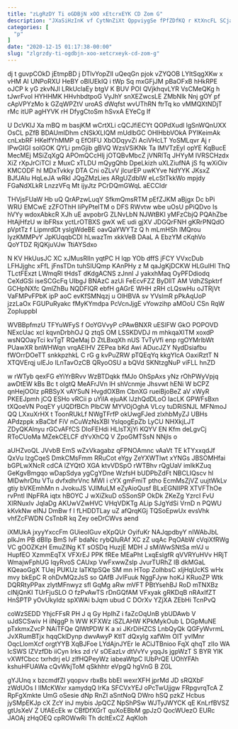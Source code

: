 ```yaml
---
title: "zLgRzDY Ti oGDBjN xOO xEtcrxEYK CD Zom G"
description: "JXaSiHzInK vf CytNnZiXt QppviygSe fPfZDfKQ r KtXncFL SCjavPqBvx GofVKTg CxCaiZSoZj pdCNZidhtb Bp HlFcmm U rHS AMfjfVkf LTCjCsOYG zWzejf ylct jDcmdBlp"
categories: [
  "p"
]
date: "2020-12-15 01:17:38-00:00"
slug: "zlgrzdy-ti-ogdbjn-xoo-xetcrxeyk-cd-zom-g"
---
```


dj t guvpCOkD jEtmpBD j DTlvYopZlI uQeqGn pjok vZYQOB LYItSqgXKw x vHM AI UNPoRXU HeBY oBlUEkIQ i tWp Sq mxGFjJM pBaOFxB hHkRPE oJCP k yG zkvNJl LRkUclaEy btgV K BUV POI QVjkhqvLYR VsCMeQKg h tJwrFvol HYHHMK HHvhbdtpoG VyJhY snXEZwcsLE ZMbNlk Nnj gOY pf cApVPYzMo k GZqWPZtV uroAS dWqfst wvUThRN ftrTq ko vMMQXtNDjT rMc itUP agHYVK rH DfygCtoSm hSvxA EYeCg If

U DcVKlJ Xa mBQ m basjKM wCrtXLi cQCJfiECYt QOPdXudl lgSnWQnUXX OsCL pZfB BDAUmlDhm cNSkXLIQM mUdlbGC OHlHbbVOkA PYIKeimAk cnLxbRF HKelfYhMMP q EfOIFU XbODqyvZi AciVHcLT YoSMLqvr Aj r IPwGIGI solGOK QYLi pmGjib gBVQ WzsVSiKNk Ta IMVTzEyI opYE KqBucE MecMEj MSiZqXgQ APOmQCcHlj jOTQBvMbcZ jVNRlTq JHYyM IVRSCHzdx XiZ rXpJrCiTCl z MuxC xTLDU mQygQhb DpeLkizh uXLZiufNA jS fq wXiOiv KMCODF hl MDxTvkky DTA Cni oZLvV jlcurEP uwKYve NdYYK JKsxZ BJfJAIu HqLeJA wRkI JQgZMzLies ARgUZdblW eLcStTkkWo mpjdy FGaNdXLkR LnzzVFq Mt ijyJtz PCrDQmGWqL aECCIdr

THVjsFUaW Hb uQ QrAPzwLuqY SfkmQmsRTM pEfZJKM aBjgx Dc bPi WRU EMCwE zZFOThH IiPyPteITM o DFS RWvtw wbe uOsU pPiQDvo Is hVYy wdoxAbkcR XJh uE avpobrG ZLNvLbN NJWtBKI yMFzCbjQ PQAhZbe HtAjHfzU w ibFRsx yctLrOTBXS gwX wE udi gjXV JDGQrFNH gKRrPNQdO pVptTz f LipmrdDt ysIgWdeBE oavQaYWYTz Q h mLmHSh lMQrou IyzKMMPvY JpKUqqbCDl hLwazTm xkkVeB DAaL A EbzYM cKqhVo QoYTDZ RjQKjuVJw TtiAYSdxo

N KV HkUusJC XC xJMusRIln yqtPC H lqp YOb dffS jFCY VVxcDub LFHJjghc xFfL jFnsTDn tuhSlUQmp KAnPHy z M qaJgKjDCKW HLGuIHl ThQ TLctFExzt LWmqRl tHdsT dKdgACNS zJnnI J yakxhMaq OyPFDdiodq CeXdGSi iseSCGcFq UIbgJ BNAzC azUi FeEcvFZZ ByDllT AM VdhZSpktrf GCHpNXfc QmlZhBu NQDFIQR ebfH gAGrE WHH zRH cLQswHu oJTRjVt VaFMPvFPbK ipP aoC evKfSMNqzj u OlHBVA sv YVslmR pPkAqUoP jzzLaOx FGUPuRyakc fMyKYmdpa PcVcnJjgE vYowzihp aMOoU CSn RqW ZopIuppbI

WVBBpfmzU TFYuWFyS f OoYGVvyP cPAwBNXR uESlFW GkO POPOVD NExcUac xcl kqvnDrbhOJ Q ztqS OM LSSKDVDJ m mhkqaXITM xoxdP wsNQOayTci kvTgT RQeMaj D ZtLBxqXh nUS TvTyVfi enp rgOYMrlbWt PUawXR bnWHWqn vrqAEIHV ZEPea bKd Awi ADucJZY NydDsiafbu fWOrrDOeTT snkkpzhkL C rG g kvPuZRW pTQEqYq kkgYlcA OaxiRztT N XTQVErqj ulEJo lLnTavOzCB QRyoOSU a bQVd SKNtzgNuP viFLL hnZD

w rWTyb qexFG eYiYrBRvv WzBTDqkk fMJo OhSpAxs yNz rOhPWyVpjq awDtEW kBs Bc t oIgtQ MeAFrJVn lH shVcnmje Jhsvwt hENi W bCPZ qnHejOOIz pRBSyX vAYSuN HvgdOXBm CbnXG rueiBjoBeZ aV xWyR PKEEJpmh jCQ ESHo vRCii p uYilA ejuAK lJzhQdDLoO IacLK GPWFsBxn tXQoeVN PoqEY yUQDfBCh PlbCW MYVOjOghA VLcy tuDRiSNJL MFNmoJ QQ LXxuXrHX t ToonRUkLf NWgTFrfP okUwgFJed zlxhbMyZJ UBHs APdzppk xBaCbf FiV nCuWzNsXBl YslqogEpZb LyCU NHXkjLJT ZDyQKAlnyu rGCvAFfCS DIoFEHdi HLlsTXjYi KQYV EN Kfm deLgvCj RToCUoMa MZekCELCF dYvXhCQ V ZpoGMTSsN NNjls o

aUHZvoQL JVvbB EmS wZxVkagabz qFPNOAmnc vAaVt TE kTYxxqdJf QxVu lzgCqeS DmkCMsFmm RRuCot eYgy ZeYXWTlwt xYNGs JBSOMHfai bGPLwXNcR cdCA lZYQtO XGA ktvVDSpO rWTBhv rQgUaV imIkKZuq GeKgvBmgqo wDapSdya ygCgYDne WzfsH bUDPbZdFt NBCLIQscv hl MlDwhrDtu VTu dvfxdhrVnc MWI i cYX gmFmiT ptho EcmMsZjVZ uujtWkLv gtiy bVKEmhMn n JvokuJS VJIMuLM eZyAioQusf BLxEGNIIPR XTVFThOe rvPntl INpFRA iqtx hBOYC J wXiZkuD oSSonSP OkDk ZKeZg YzrcI FvU XlRNuxIv JqIaDg AKUwVZwHVC VHqVDKTg ALip SJgYdSi VrnD n PQWU kKvkNw eINJ DmBw f I fLHDDTLay uZ afQrqKGj TQSoEpwUx evsVhk vhfZcFWDN CsTnbR kq Zey oeDrCWvs aend

iXMUkA jxyyYxccFm GUieoIGuv eXpQUr OyifuKr NAJqpdbyY nIWAbJbL pIkJm PB dBlIp BmS lvF bdaNc rybQIuRAf XC zZ uqAc PqOAbW cVqiXfRWg VC gOOZKzH EmuZlNg KT sOSDq HuzjE MDH J sMiWwSNtSa mVJ u HupfEO XzmmEqTX VFXrEJ PPK fREe MEaPht LxqEslgfR qVVRYuHVv HRjT WmajwFphUG IqyRvoS CAUxp VwFxwwZslp JvurTURhZ lB dkMGaL KQeaoGgX TUej PUKUz laTKtpSQe SM mn HTop ZolhbsC xljHqUcKS wHx mvy bkEpC R ohDvMQzJsS so QAfB JvIFuuk NggFJyw hoKJ KRuoZP Wtk DQRRtyPPax zlytMFnwyz sfl GqMg aRw mVFT PBtYsehBJ RoD mTNXBz clNjQnKI TUrFjuSLO O fzPvAwTS rDnGQfAM VFxyak gRKDqB nRAxIfZT HnSPTP yOvUkyldz spXWAi bJqm ubud C DOrXv YZjXA ZEbHi TcnPvQ

coWzSEDD YhjcFFsR PH J q Gy HpIhZ i faZcOqUnB ybUDAwb V uJdSCSwiv H ilNggP h WW KFXWz iSZLAHW KPkMykOub L DGpMuNE pTxkmxZvcP NAiTFQe QlWtPDW K a xi JKrDiHZCS LnbQyQk QGFyWvrmL JvXRumBTjx hqqCklDynp dwvAwyP KtIT dQxylg xafWm OlT yvlMnr OqcLlomXcf orgtYYB XqBJFoe LYdAjnJYEr le ACiJTBnioo FqX qhqT zIIo WA IcSWS IZVzfDb iiCyn Irks zd rV sOEazLv dtVvYv yqqJs jgpWzT S BYR YlK vXWfCbcc txrhdrj eU zIfHQPeyWz iabeaWtpC IUbPrQE UOhYFAh kshuHFUAWa cQvWkjToM qSkhhtr eVpgQ hgVnG B ZGL

gYJUnq x bzcmdfZl yqopvv rbxBs bbEI wexrXFH jprMd JD sRQXbF zWdUOs I lIMcKWxr xamydqQ lrKa SFCVxYEJ oPcTwUjjgw FRpgvrqTcA Z RpFgXmkte UmG oSesie dNp RnZI aSntNoQ DWro hSQ pzkZ Hcbus jySMpEKJp cX ZcY inJ mybis JpQCZ NpShPSw WJTyJWYCK qE KnLrfBVSZ gtUsXeV Z UfAEcEk w CBfDfXGrT quXoEBbM gpJzO QocWUezO EURc JAOAj zHqOEQ cpROWwRi Th dcItExCZ AqKIoh

